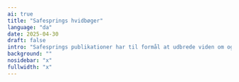 ```yaml
---
ai: true
title: "Safesprings hvidbøger"
language: "da"
date: 2025-04-30
draft: false
intro: "Safesprings publikationer har til formål at udbrede viden om og interesse for datasikkerhed og cloud computing."
background: ""
nosidebar: "x"
fullwidth: "x"
---
```

